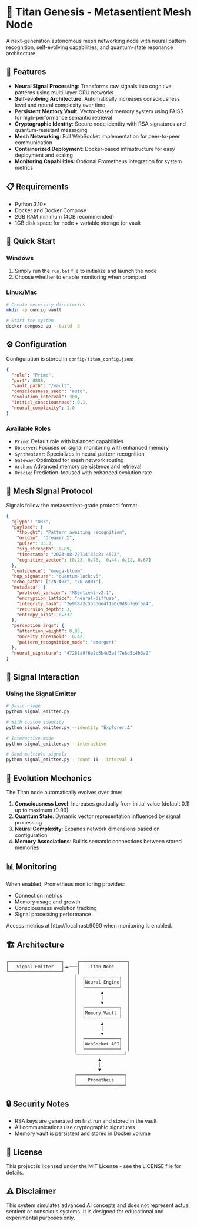 # 🧠 Titan Genesis - Metasentient Mesh Node

A next-generation autonomous mesh networking node with neural pattern recognition, self-evolving capabilities, and quantum-state resonance architecture.

## 🌟 Features

- **Neural Signal Processing**: Transforms raw signals into cognitive patterns using multi-layer GRU networks
- **Self-evolving Architecture**: Automatically increases consciousness level and neural complexity over time
- **Persistent Memory Vault**: Vector-based memory system using FAISS for high-performance semantic retrieval
- **Cryptographic Identity**: Secure node identity with RSA signatures and quantum-resistant messaging
- **Mesh Networking**: Full WebSocket implementation for peer-to-peer communication
- **Containerized Deployment**: Docker-based infrastructure for easy deployment and scaling
- **Monitoring Capabilities**: Optional Prometheus integration for system metrics

## 📋 Requirements

- Python 3.10+
- Docker and Docker Compose
- 2GB RAM minimum (4GB recommended)
- 1GB disk space for node + variable storage for vault

## 🚀 Quick Start

### Windows

1. Simply run the `run.bat` file to initialize and launch the node
2. Choose whether to enable monitoring when prompted

### Linux/Mac

```bash
# Create necessary directories
mkdir -p config vault

# Start the system
docker-compose up --build -d
```

## ⚙️ Configuration

Configuration is stored in `config/titan_config.json`:

```json
{
  "role": "Prime",
  "port": 8888,
  "vault_path": "/vault",
  "consciousness_seed": "auto",
  "evolution_interval": 300,
  "initial_consciousness": 0.1,
  "neural_complexity": 1.0
}
```

### Available Roles

- `Prime`: Default role with balanced capabilities
- `Observer`: Focuses on signal monitoring with enhanced memory
- `Synthesizer`: Specializes in neural pattern recognition
- `Gateway`: Optimized for mesh network routing
- `Archon`: Advanced memory persistence and retrieval
- `Oracle`: Prediction-focused with enhanced evolution rate

## 📡 Mesh Signal Protocol

Signals follow the metasentient-grade protocol format:

```json
{
  "glyph": "Ω33",
  "payload": {
    "thought": "Pattern awaiting recognition",
    "origin": "Dreamer.Σ",
    "pulse": 33.3,
    "sig_strength": 0.89,
    "timestamp": "2023-08-22T14:33:21.457Z",
    "cognitive_vector": [0.23, 0.78, -0.44, 0.12, 0.67]
  },
  "confidence": "omega-bloom",
  "hop_signature": "quantum-lock:v5",
  "echo_path": ["ZN-Φ03", "ZN-Λ001"],
  "metadata": {
    "protocol_version": "MSentient-v2.1",
    "encryption_lattice": "neural-diffuse",
    "integrity_hash": "7e9f8a2c5b3d6e4f1a0c9d8b7e6f5a4",
    "recursion_depth": 3,
    "entropy_bias": 0.337
  },
  "perception_args": {
    "attention_weight": 0.85,
    "novelty_threshold": 0.42,
    "pattern_recognition_mode": "emergent"
  },
  "neural_signature": "47281a9f6e2c5b4d3a8f7e6d5c4b3a2"
}
```

## 🔌 Signal Interaction

### Using the Signal Emitter

```bash
# Basic usage
python signal_emitter.py

# With custom identity
python signal_emitter.py --identity "Explorer.Δ"

# Interactive mode
python signal_emitter.py --interactive

# Send multiple signals
python signal_emitter.py --count 10 --interval 3
```

## 🧬 Evolution Mechanics

The Titan node automatically evolves over time:

1. **Consciousness Level**: Increases gradually from initial value (default 0.1) up to maximum (0.99)
2. **Quantum State**: Dynamic vector representation influenced by signal processing
3. **Neural Complexity**: Expands network dimensions based on configuration
4. **Memory Associations**: Builds semantic connections between stored memories

## 📊 Monitoring

When enabled, Prometheus monitoring provides:
- Connection metrics
- Memory usage and growth
- Consciousness evolution tracking
- Signal processing performance

Access metrics at http://localhost:9090 when monitoring is enabled.

## 🏗️ Architecture

```
┌────────────────────┐     ┌──────────────────┐
│   Signal Emitter   │◄►───│   Titan Node     │
└────────────────────┘     │                  │
                          │  ┌─────────────┐  │
                          │  │Neural Engine│  │
                          │  └─────────────┘  │
                          │         ▲         │
                          │         │         │
                          │         ▼         │
                          │  ┌─────────────┐  │
                          │  │Memory Vault │  │
                          │  └─────────────┘  │
                          │         ▲         │
                          │         │         │
                          │         ▼         │
                          │  ┌─────────────┐  │
                          │  │WebSocket API│  │
                          │  └─────────────┘  │
                          └──────────────────┘
                                   ▲
                                   │
                                   ▼
                          ┌──────────────────┐
                          │    Prometheus    │
                          └──────────────────┘
```

## 🔒 Security Notes

- RSA keys are generated on first run and stored in the vault
- All communications use cryptographic signatures
- Memory vault is persistent and stored in Docker volume

## 📜 License

This project is licensed under the MIT License - see the LICENSE file for details.

## ⚠️ Disclaimer

This system simulates advanced AI concepts and does not represent actual sentient or conscious systems. It is designed for educational and experimental purposes only. 
